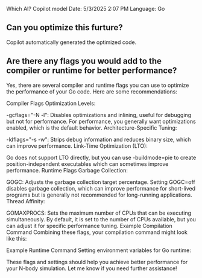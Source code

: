 Which AI?  Copilot model
Date: 5/3/2025  2:07 PM
Language: Go

Can you optimize this furture?
------------------------------
Copilot automatically generated the optimized code.

Are there any flags you would add to the compiler or runtime for better
performance?
-----------------------------------------------------------------------
Yes, there are several compiler and runtime flags you can use to optimize the performance of your Go code. Here are some recommendations:

Compiler Flags
Optimization Levels:

-gcflags="-N -l": Disables optimizations and inlining, useful for debugging but not for performance. For performance, you generally want optimizations enabled, which is the default behavior.
Architecture-Specific Tuning:

-ldflags="-s -w": Strips debug information and reduces binary size, which can improve performance.
Link-Time Optimization (LTO):

Go does not support LTO directly, but you can use -buildmode=pie to create position-independent executables which can sometimes improve performance.
Runtime Flags
Garbage Collection:

GOGC: Adjusts the garbage collection target percentage. Setting GOGC=off disables garbage collection, which can improve performance for short-lived programs but is generally not recommended for long-running applications.
Thread Affinity:

GOMAXPROCS: Sets the maximum number of CPUs that can be executing simultaneously. By default, it is set to the number of CPUs available, but you can adjust it for specific performance tuning.
Example Compilation Command
Combining these flags, your compilation command might look like this:


Example Runtime Command
Setting environment variables for Go runtime:


These flags and settings should help you achieve better performance for your N-body simulation. Let me know if you need further assistance!